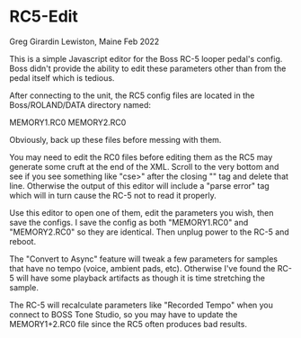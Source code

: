# RC5-Edit

Greg Girardin
Lewiston, Maine
Feb 2022

This is a simple Javascript editor for the Boss RC-5 looper pedal's config.
Boss didn't provide the ability to edit these parameters other than
from the pedal itself which is tedious.

After connecting to the unit, the RC5 config files are located in the Boss/ROLAND/DATA directory named:

MEMORY1.RC0
MEMORY2.RC0

Obviously, back up these files before messing with them.

You may need to edit the RC0 files before editing them as the RC5 may generate some
cruft at the end of the XML. Scroll to the very bottom and see if you see something like
"cse>" after the closing "</database>" tag and delete that line. Otherwise the output
of this editor will include a "parse error" tag which will in turn cause the RC-5 not
to read it properly.

Use this editor to open one of them, edit the parameters you wish, then save the configs.
I save the config as both "MEMORY1.RC0" and "MEMORY2.RC0" so they are identical.
Then unplug power to the RC-5 and reboot.

The "Convert to Async" feature will tweak a few parameters for samples
that have no tempo (voice, ambient pads, etc). Otherwise I've found the RC-5 will
have some playback artifacts as though it is time stretching the sample.

The RC-5 will recalculate parameters like "Recorded Tempo" when you connect to
BOSS Tone Studio, so you may have to update the MEMORY1+2.RC0 file since the RC5
often produces bad results.